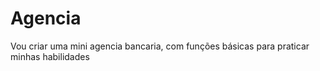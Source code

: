 # Agencia
Vou criar uma mini agencia bancaria, com funções básicas para praticar minhas habilidades
